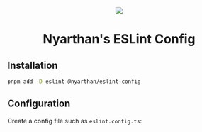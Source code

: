 <p align="center">
  <img src="https://eslint.org/assets/images/logo/eslint-logo-color.svg" />
  <h1 align="center">Nyarthan's ESLint Config</h1>
</p>

## Installation

```sh
pnpm add -D eslint @nyarthan/eslint-config
```

## Configuration

Create a config file such as `eslint.config.ts`:

```typescript

```
